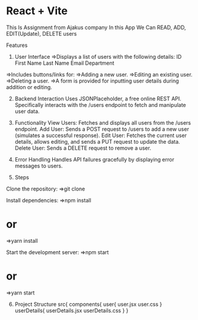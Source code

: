 # React + Vite

This Is Assignment from Ajakus company
In this App We Can READ, ADD, EDIT(Update), DELETE users 

Features

1. User Interface
=>Displays a list of users with the following details:
ID
First Name
Last Name
Email
Department

=>Includes buttons/links for:
=>Adding a new user.
=>Editing an existing user.
=>Deleting a user.
=>A form is provided for inputting user details during addition or editing.

2. Backend Interaction
Uses JSONPlaceholder, a free online REST API.
Specifically interacts with the /users endpoint to fetch and manipulate user data.

3. Functionality
View Users: Fetches and displays all users from the /users endpoint.
Add User: Sends a POST request to /users to add a new user (simulates a successful response).
Edit User: Fetches the current user details, allows editing, and sends a PUT request to update the data.
Delete User: Sends a DELETE request to remove a user.

4. Error Handling
Handles API failures gracefully by displaying error messages to users.

5. Steps

Clone the repository:
=>git clone <repo-url>

Install dependencies:
=>npm install
# or
=>yarn install

Start the development server:
=>npm start
# or
=>yarn start

6. Project Structure
src{
  components{
    user{
      user.jsx
      user.css
    }
    userDetails{
      userDetails.jsx
      userDetails.css
    }
}
